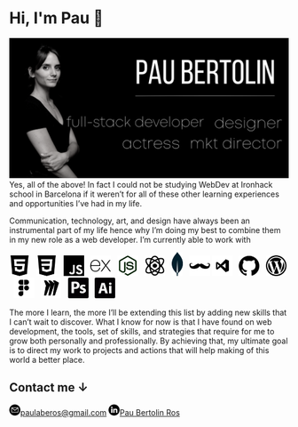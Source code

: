 # Hi, I'm Pau 🖤

<img src="/images/pau-bertolin.png" alt="banner that says Pau Bertolin - full stack developer, actress, marketing director, designer and pau's photo.">
Yes, all of the above! In fact I could not be studying WebDev at Ironhack school in Barcelona if it weren’t for all of these other learning experiences and opportunities I’ve had in my life.

Communication, technology, art, and design have always been an instrumental part of my life hence why I’m doing my best to combine them in my new role as a web developer. I’m currently able to work with 

<a href="#"><img width="37px" src="/images/tools/html-5.png" alt="html5 logo"></a>
&nbsp;
<a href="#"><img width="37px" src="/images/tools/css-3.png" alt="css3 logo"></a>
&nbsp;
<a href="#"><img width="37px" src="/images/tools/js.png" alt="javaScript logo"></a>
&nbsp;
<a href="#"><img width="37px" src="/images/tools/express.png" alt="express js logo"></a>
&nbsp;
<a href="#"><img width="37px" src="/images/tools/node.png" alt="node js logo"></a>
&nbsp;
<a href="#"><img width="37px" src="/images/tools/atom.png" alt="react logo"></a>
&nbsp;
<a href="#"><img width="20px" src="/images/tools/mongoDB.png" alt="mongoDB logo"></a>
&nbsp;
<a href="#"><img width="37px" src="/images/tools/hbs.png" alt="handlebars logo"></a>
<a href="#"><img width="37px" src="/images/tools/visualcode.png" alt="visual studio code logo"></a>
&nbsp;
<a href="#"><img width="37px" src="/images/tools/github.png" alt="github logo"></a>
&nbsp;
<a href="#"><img width="37px" src="/images/tools/wordpress-logo.png" alt="wordpress logo"></a>
&nbsp;
<a href="#"><img width="37px" src="/images/tools/figma.png" alt="figma logo"></a>
&nbsp;
<a href="#"><img width="37px" src="/images/tools/miro.png" alt="miro dashboard logo"></a>
&nbsp;
<a href="#"><img width="37px" src="/images/tools/photoshop.png" alt="adobe photoshop logo"></a>
&nbsp;
<a href="#"><img width="37px" src="/images/tools/ilustrador-adobe.png" alt="adobe illustrator logo"></a>

The more I learn, the more I’ll be extending this list by adding new skills that I can’t wait to discover. What I know for now is that I have found on web development, the tools, set of skills, and strategies that require for me to grow both personally and professionally. 
By achieving that, my ultimate goal is to direct my work to projects and actions that will help making of this world a better place.
## Contact me ↓

<a href="#" style="color: #000000"><img width="20px" src="/images/contact-email.png" alt="email icon">paulaberos@gmail.com</a>
<a href="#"><img width="20px" src="/images/linkedin.png" alt="linkedin logo">Pau Bertolin Ros</a>


